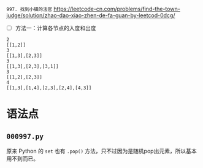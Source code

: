 
`997. 找到小镇的法官` https://leetcode-cn.com/problems/find-the-town-judge/solution/zhao-dao-xiao-zhen-de-fa-guan-by-leetcod-0dcg/
- [ ] 方法一：计算各节点的入度和出度

```
2
[[1,2]]
3
[[1,3],[2,3]]
3
[[1,3],[2,3],[3,1]]
3
[[1,2],[2,3]]
4
[[1,3],[1,4],[2,3],[2,4],[4,3]]
```

# 语法点

## `000997.py`

原来 Python 的 `set` 也有 `.pop()` 方法，只不过因为是随机pop出元素，所以基本用不到而已。
